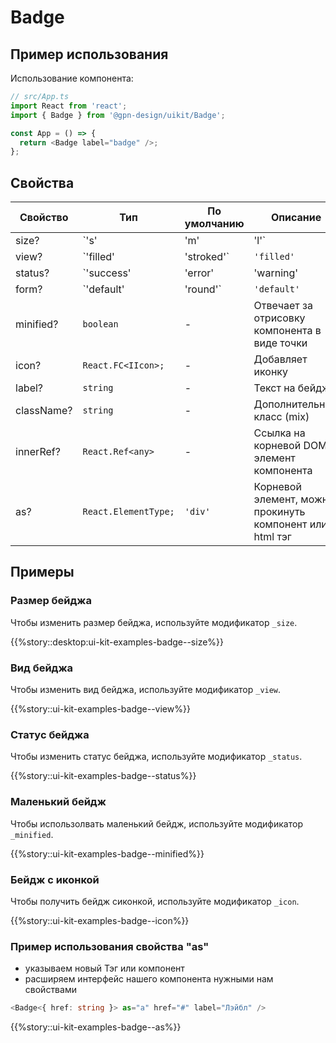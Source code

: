 # Badge

## Пример использования

Использование компонента:

```ts
// src/App.ts
import React from 'react';
import { Badge } from '@gpn-design/uikit/Badge';

const App = () => {
  return <Badge label="badge" />;
};
```

## Свойства

<!-- props:start -->

| Свойство   | Тип                                                     | По умолчанию | Описание                                                 |
| ---------- | ------------------------------------------------------- | ------------ | -------------------------------------------------------- |
| size?      | `'s' | 'm' | 'l'`                                       | `'m'`        | Размер                                                   |
| view?      | `'filled' | 'stroked'`                                  | `'filled'`   | Вид                                                      |
| status?    | `'success' | 'error' | 'warning' | 'normal' | 'system'` | `'normal'`   | Статус                                                   |
| form?      | `'default' | 'round'`                                   | `'default'`  | Форма                                                    |
| minified?  | `boolean`                                               | -            | Отвечает за отрисовку компонента в виде точки            |
| icon?      | `React.FC<IIcon>;`                                      | -            | Добавляет иконку                                         |
| label?     | `string`                                                | -            | Текст на бейдже                                          |
| className? | `string`                                                | -            | Дополнительный класс (mix)                               |
| innerRef?  | `React.Ref<any>`                                        | -            | Ссылка на корневой DOM элемент компонента                |
| as?        | `React.ElementType;`                                    | `'div'`      | Корневой элемент, можно прокинуть компонент или html тэг |

<!-- props:end -->

## Примеры

### Размер бейджа

Чтобы изменить размер бейджа, используйте модификатор `_size`.

{{%story::desktop:ui-kit-examples-badge--size%}}

### Вид бейджа

Чтобы изменить вид бейджа, используйте модификатор `_view`.

{{%story::ui-kit-examples-badge--view%}}

### Статус бейджа

Чтобы изменить статус бейджа, используйте модификатор `_status`.

{{%story::ui-kit-examples-badge--status%}}

### Маленький бейдж

Чтобы использолвать маленький бейдж, используйте модификатор `_minified`.

{{%story::ui-kit-examples-badge--minified%}}

### Бейдж с иконкой

Чтобы получить бейдж сиконкой, используйте модификатор `_icon`.

{{%story::ui-kit-examples-badge--icon%}}

### Пример использования свойства "as"

- указываем новый Тэг или компонент
- расширяем интерфейс нашего компонента нужными нам свойствами

```ts
<Badge<{ href: string }> as="a" href="#" label="Лэйбл" />
```
{{%story::ui-kit-examples-badge--as%}}
